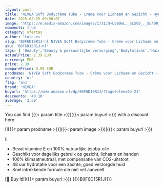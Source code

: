 ```yaml
---
layout: post
title: 'NIVEA Soft Bodycrème Tube - Crème voor Lichaam en Gezicht - Hydraterende Gezichtscrème - Gezichtsverzorging - Lichaamsverzorging - 75 ML'
date: 2025-08-25 09:50:07
image: 'https://m.media-amazon.com/images/I/31JQ+LS8UeL._SL500_._SL400_.jpg'
comments: true
category: ofertas
author: 'tole.es'
slug: 'B0F6D15R1J-nl NIVEA Soft Bodycrème Tube - Crème voor Lichaam en Gezicht...'
sku: 'B0F6D15R1J-nl'
tags: [ 'Beauty','Beauty & persoonlijke verzorging','Bodylotions','Huidverzorging','Lichaamverzorgingsproducten','Vochtinbrengende middelen voor lichaam','nivea','🇳🇱', ]
actualPrice: 2.39 EUR
currency: EUR
price: 2.39
comparePrice: 3.99 EUR
prodname: 'NIVEA Soft Bodycrème Tube - Crème voor Lichaam en Gezicht - Hydraterende Gezichtscrème - Gezichtsverzorging - Lichaamsverzorging - 75 ML'
country: 'nl'
flag: '🇳🇱'
brand: 'NIVEA'
buyurl: 'https://www.amazon.nl/dp/B0F6D15R1J/?tag=tolees0b-21'
descuento: '40.10'
average: '2.39'
---
```


You can find [{{< param title >}}]({{< param buyurl >}}) with a discount here:

[![{{< param prodname >}}]({{< param image >}})]({{< param buyurl >}})

ℹ️:

- Bevat vitamine E en 100% natuurlijke jojoba-olie
- Geschikt voor dagelijks gebruik op gezicht, lichaam en handen
- 100% klimaatneutraal, met compensatie van CO2-uitstoot
- 48 uur hydratatie voor een zachte, goed verzorgde huid
- Snel intrekkende formule die niet vet aanvoelt

[🛒 Buy it!!]({{< param buyurl >}})
{{<world>}}B0F6D15R1J{{</world>}}

